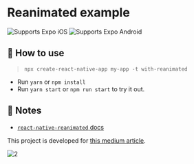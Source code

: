 # Reanimated example

<p>
  <!-- iOS -->
  <img alt="Supports Expo iOS" longdesc="Supports Expo iOS" src="https://img.shields.io/badge/iOS-4630EB.svg?style=flat-square&logo=APPLE&labelColor=999999&logoColor=fff" />
  <!-- Android -->
  <img alt="Supports Expo Android" longdesc="Supports Expo Android" src="https://img.shields.io/badge/Android-4630EB.svg?style=flat-square&logo=ANDROID&labelColor=A4C639&logoColor=fff" />
  <!-- Web -->
</p>

## 🚀 How to use

> `npx create-react-native-app my-app -t with-reanimated`

- Run `yarn` or `npm install`
- Run `yarn start` or `npm run start` to try it out.

## 📝 Notes

- [`react-native-reanimated` docs](https://docs.swmansion.com/react-native-reanimated/)

This project is developed for [this medium article](https://medium.com/@sevinc.aeren/react-nativede-gesture-handler-ve-reanimated-kullan%C4%B1m%C4%B1-2063f6c5c25a).

![2](https://github.com/alierensevinc/gesture-handler-example/assets/33353707/b567261d-6001-42c2-8ec4-d0d1076d6582)
